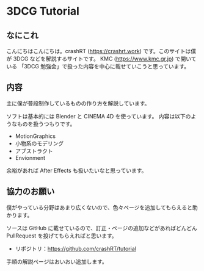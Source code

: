 # 3DCG Tutorial

## なにこれ

こんにちはこんにちは。crashRT (<https://crashrt.work>) です。このサイトは僕が 3DCG などを解説するサイトです。
KMC (<https://www.kmc.gr.jp>) で開いている 「3DCG 勉強会」で扱った内容を中心に載せていこうと思っています。

## 内容

主に僕が普段制作しているものの作り方を解説しています。

ソフトは基本的には Blender と CINEMA 4D を使っています。
内容は以下のようなものを扱うつもりです。

- MotionGraphics
- 小物系のモデリング
- アブストラクト
- Envionment

余裕があれば After Effects も扱いたいなと思っています。

## 協力のお願い

僕がやっている分野はあまり広くないので、色々ページを追加してもらえると助かります。

ソースは GitHub に載せているので、訂正・ページの追加などがあればどんどん PullRequest を投げてもらえればと思います。

- リポジトリ：<https://github.com/crashRT/tutorial>

手順の解説ページはおいおい追加します。
